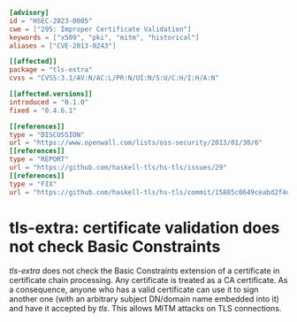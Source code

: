 ```toml
[advisory]
id = "HSEC-2023-0005"
cwe = ["295: Improper Certificate Validation"]
keywords = ["x509", "pki", "mitm", "historical"]
aliases = ["CVE-2013-0243"]

[[affected]]
package = "tls-extra"
cvss = "CVSS:3.1/AV:N/AC:L/PR:N/UI:N/S:U/C:H/I:H/A:N"

[[affected.versions]]
introduced = "0.1.0"
fixed = "0.4.6.1"

[[references]]
type = "DISCUSSION"
url = "https://www.openwall.com/lists/oss-security/2013/01/30/6"
[[references]]
type = "REPORT"
url = "https://github.com/haskell-tls/hs-tls/issues/29"
[[references]]
type = "FIX"
url = "https://github.com/haskell-tls/hs-tls/commit/15885c0649ceabd2f4d2913df8ac6dc63d6b3b37"
```

# tls-extra: certificate validation does not check Basic Constraints

*tls-extra* does not check the Basic Constraints extension of a
certificate in certificate chain processing.  Any certificate is
treated as a CA certificate.  As a consequence, anyone who has a
valid certificate can use it to sign another one (with an arbitrary
subject DN/domain name embedded into it) and have it accepted by
*tls*.  This allows MITM attacks on TLS connections.
